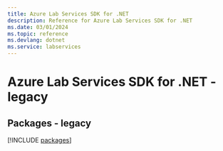 ```yaml
---
title: Azure Lab Services SDK for .NET
description: Reference for Azure Lab Services SDK for .NET
ms.date: 03/01/2024
ms.topic: reference
ms.devlang: dotnet
ms.service: labservices
---
```

# Azure Lab Services SDK for .NET - legacy
## Packages - legacy
[!INCLUDE [packages](lab-services-index.md)]